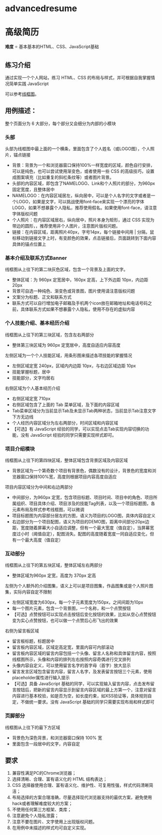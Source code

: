 # advancedresume
# 高级简历

**难度** :star: 基本基本的HTML、CSS、JavaScript基础

## 练习介绍

通过实现一个个人网站，练习 HTML、CSS 的布局与样式，并可根据自我掌握情况简单实践 JavaScript

可以参考[线框图](./asset/advancedresume/advancedresumeprototype.png)。

## 用例描述：

整个页面分为 6 大部分，每个部分又会细分为内部的小模块

### 头部

头部为线框图中最上面的一个横条，里面包含了个人姓名（或LOGO图），个人照片，锚点链接

- 背景：背景为一个和浏览器窗口保持100%一样宽度的区域，颜色自行安排，可以是纯色，也可以尝试使用渐变色，或者使用一些 CSS 的高级技巧，设置成图案填充（比如重复的斜杠条纹等）或者图片背景。
- 头部的内容区域，即包含了NAMELOGO、Link和个人照片的部分，为960px固定宽度，且整体居中
- NAMELOGO：在内容区域居左，纵向居中，可以是个人名字的文字或者是一个LOGO，如果是文字，可以挑战使用font-face来实现一个漂亮的字体LOGO，如果不想暴露个人隐私，推荐使用假名。如果使用font-face，请注意字体版权问题
- 个人照片：在内容区域居右，纵向居中，照片本身为矩形，通过 CSS 实现为带边的圆形，，推荐使用非个人图片，注意图片版权问题。
- 链接：在内容区域，距离照片40px，字号14px，每个链接中间用 | 分隔，鼠标移动到链接文字上时，有变颜色的效果，点击链接后，页面跳转到下面内容具体的锚点位置上

### 基本介绍及联系方式Banner

线框图从上往下的第二块灰色区域，包含一个背景及上面的文字。

- 整体区域：为 960px 定宽居中，160px 定高，上下外边距 10px，内边距 20px
- 背景可自选一种纯色、渐变色或背景图，图片使用请注意版权问题
- 文案分为标题、正文和联系方式
- 联系方式可以自行增加电子邮箱及手机两个icon放在邮箱地址和电话号码之前，具体联系方式如果不想暴露个人隐私，使用不存在的虚拟内容

### 个人技能介绍、基本经历介绍

线框图从上往下的第三块区域，包含左右两部分

- 整体第三块区域为 960px 定宽居中，高度自适应内容高度

左侧区域为一个个人技能区域，用条形图来描述各项技能的掌握情况

- 左侧区域定宽 240px，区域内内边距 10px，与右边区域边距 10px
- 技能掌握标题，居中
- 技能部分，文字均居右

右侧区域为个人基本经历介绍

- 右侧区域定宽 710px
- 右侧区域包含了上面的 Tab 菜单区域，及下面的内容区域
- Tab菜单区域分为当前显示Tab及未显示Tab两种状态，当前显示Tab注意文字下方无边线
- 个人经历内容区域分为左右两部分，时间区域和内容区域
- 【可选】有 JavaScript 经验的同学，可以实现点击Tab实现内容切换的功能，没有 JavaScript 经验的同学只需要实现样式即可。

### 项目介绍模块

线框图从上往下的第四块区域，整体区域包含背景区域及内容区域

- 背景区域为一个第奇数个项目有背景色，偶数没有的设计，背景色的宽度和浏览器窗口保持100%宽，高度则根据项目内容高度自适应

项目内容区域分为中间和右边两部分

- 中间部分，为960px 定宽，包含项目标题、项目时间、项目中的角色、项目所属组织、项目具体介绍、项目涉及的技能Tag列表，以及一个项目标题图，各元素布局及样式参考线框图，可以微调
- 项目标题图为内容部分居左的方图，语义为项目的LOGO图，具体内容自定义
- 右边部分为一个项目配图，语义为项目的DEMO图，距离中间部分20px边距，宽度随着屏幕大小自适应调整，但有一个最大宽度（值自定），当屏幕宽度过小时（阈值自定），配图消失。配图的高度随着宽度一同自适应变化，但有一个最大高度（值自定）

### 互动部分

线框图从上往下的第五块区域，整体区域左右两部分

- 整体区域为960px 定宽，高度为 370px 定高

左侧为个人额外的介绍图集，语义上可以是项目图集，作品图集或是个人照片图集，实际内容自定不限制

- 左侧区域宽度为630px，每一个子元素宽度为150px，之间间距为10px
- 每一个图片元素，包含一个背景图，一个名称，和一个点赞按钮
- 【可选】点赞按钮可以实现点击按钮后变化按钮的效果，比如从空心点赞按钮变为实心点赞按钮，也可以做一个点赞后心形飞出的效果

右侧为留言板区域

- 留言板标题，标题居中
- 留言板内容区域，区域定高定宽，里面内容可内部滚动
- 留言板内容区域的留言内容包括一个头像、留言人名称和具体留言内容，按照线框图所示，头像和内容的排列左右按照内容奇偶进行交叉排列
- 头像内容自定义，可以使用留言名字的首字母（首字）放大显示
- 留言发言区域包含留言内容，留言人名字，及发表留言按钮三个元素，使用placeholder属性进行输入提示
- 【可选】具备 JavaScript 基础的同学，可以实现输入留言内容，点击发布留言按钮后，把新的留言内容显示到留言内容区域的最上方第一个，注意对留言内容进行基本校验，如是否为空，如长度约束，如XSS验证等，具体规则自定，不做统一要求。没有 JavaScript 基础的同学只需要实现布局和样式即可

### 页脚部分

线框图从上往下的最下方区域

- 背景色为深色背景，和浏览器窗口保持 100% 宽
- 里面包含一段居中的文字，内容自定

## 要求

1. 兼容性满足PC的Chrome浏览器；
2. 选择清晰、合理、富有语义化的 HTML 结构表达；
3. CSS 选择器使用合理、富有语义化、维护性、可复用性强，样式代码清晰简洁；
4. 布局选择的方案合理准确，尽量选择现代浏览器支持的最优方案，避免使用hack或者理解难度较大的方案；
5. 不使用任何第三方框架、类库；
6. 注意避免个人隐私泄露；
7. 注意不要在图片、文字使用上出现版权问题。
8. 在用例中未描述的样式均可自定义实现。
